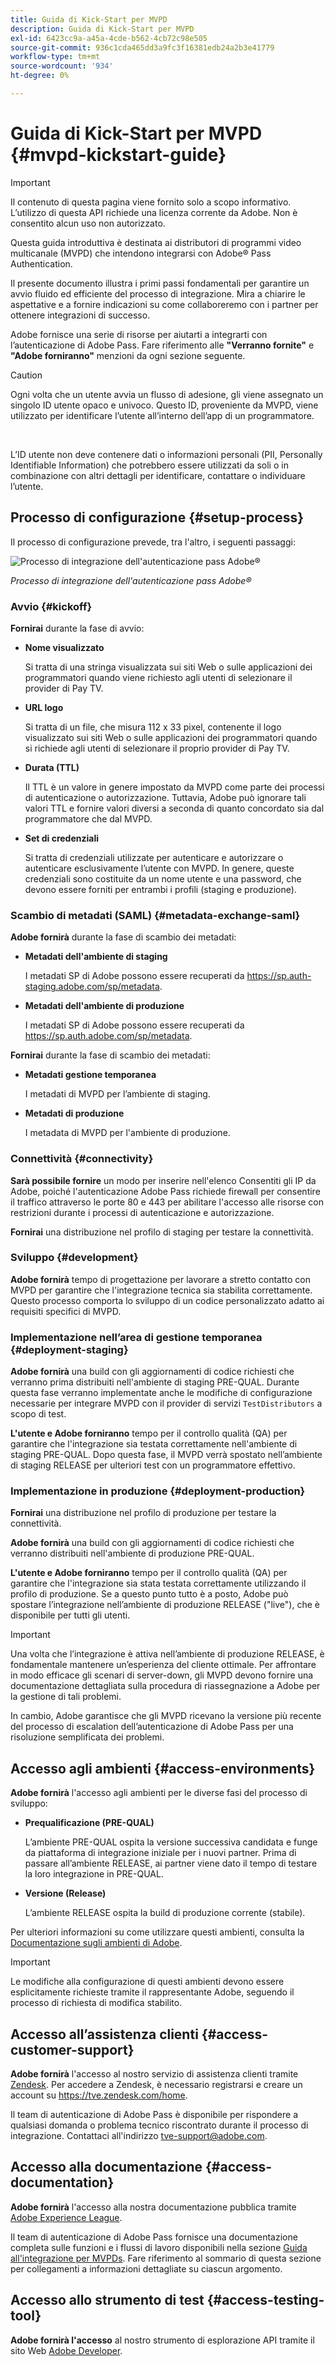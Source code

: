 ```yaml
---
title: Guida di Kick-Start per MVPD
description: Guida di Kick-Start per MVPD
exl-id: 6423cc9a-a45a-4cde-b562-4cb72c98e505
source-git-commit: 936c1cda465dd3a9fc3f16381edb24a2b3e41779
workflow-type: tm+mt
source-wordcount: '934'
ht-degree: 0%

---
```


# Guida di Kick-Start per MVPD {#mvpd-kickstart-guide}

>[!IMPORTANT]
>
> Il contenuto di questa pagina viene fornito solo a scopo informativo. L’utilizzo di questa API richiede una licenza corrente da Adobe. Non è consentito alcun uso non autorizzato.

Questa guida introduttiva è destinata ai distributori di programmi video multicanale (MVPD) che intendono integrarsi con Adobe® Pass Authentication.

Il presente documento illustra i primi passi fondamentali per garantire un avvio fluido ed efficiente del processo di integrazione. Mira a chiarire le aspettative e a fornire indicazioni su come collaboreremo con i partner per ottenere integrazioni di successo.

Adobe fornisce una serie di risorse per aiutarti a integrarti con l’autenticazione di Adobe Pass. Fare riferimento alle **&quot;Verranno fornite&quot;** e **&quot;Adobe forniranno&quot;** menzioni da ogni sezione seguente.

>[!CAUTION]
>
> Ogni volta che un utente avvia un flusso di adesione, gli viene assegnato un singolo ID utente opaco e univoco. Questo ID, proveniente da MVPD, viene utilizzato per identificare l’utente all’interno dell’app di un programmatore.
>
> <br/>
>
> L’ID utente non deve contenere dati o informazioni personali (PII, Personally Identifiable Information) che potrebbero essere utilizzati da soli o in combinazione con altri dettagli per identificare, contattare o individuare l’utente.

## Processo di configurazione {#setup-process}

Il processo di configurazione prevede, tra l&#39;altro, i seguenti passaggi:

![Processo di integrazione dell&#39;autenticazione pass Adobe®](../assets/mvpd-int-lifecycle.png)

*Processo di integrazione dell&#39;autenticazione pass Adobe®*

### Avvio {#kickoff}

**Fornirai** durante la fase di avvio:

* **Nome visualizzato**

  Si tratta di una stringa visualizzata sui siti Web o sulle applicazioni dei programmatori quando viene richiesto agli utenti di selezionare il provider di Pay TV.

* **URL logo**

  Si tratta di un file, che misura 112 x 33 pixel, contenente il logo visualizzato sui siti Web o sulle applicazioni dei programmatori quando si richiede agli utenti di selezionare il proprio provider di Pay TV.

* **Durata (TTL)**

  Il TTL è un valore in genere impostato da MVPD come parte dei processi di autenticazione o autorizzazione. Tuttavia, Adobe può ignorare tali valori TTL e fornire valori diversi a seconda di quanto concordato sia dal programmatore che dal MVPD.

* **Set di credenziali**

  Si tratta di credenziali utilizzate per autenticare e autorizzare o autenticare esclusivamente l’utente con MVPD. In genere, queste credenziali sono costituite da un nome utente e una password, che devono essere forniti per entrambi i profili (staging e produzione).

### Scambio di metadati (SAML) {#metadata-exchange-saml}

**Adobe fornirà** durante la fase di scambio dei metadati:

* **Metadati dell&#39;ambiente di staging**

  I metadati SP di Adobe possono essere recuperati da https://sp.auth-staging.adobe.com/sp/metadata.

* **Metadati dell&#39;ambiente di produzione**

  I metadati SP di Adobe possono essere recuperati da https://sp.auth.adobe.com/sp/metadata.

**Fornirai** durante la fase di scambio dei metadati:

* **Metadati gestione temporanea**

  I metadati di MVPD per l’ambiente di staging.

* **Metadati di produzione**

  I metadata di MVPD per l&#39;ambiente di produzione.

### Connettività {#connectivity}

**Sarà possibile fornire** un modo per inserire nell&#39;elenco Consentiti gli IP da Adobe, poiché l&#39;autenticazione Adobe Pass richiede firewall per consentire il traffico attraverso le porte 80 e 443 per abilitare l&#39;accesso alle risorse con restrizioni durante i processi di autenticazione e autorizzazione.

**Fornirai** una distribuzione nel profilo di staging per testare la connettività.

### Sviluppo {#development}

**Adobe fornirà** tempo di progettazione per lavorare a stretto contatto con MVPD per garantire che l&#39;integrazione tecnica sia stabilita correttamente. Questo processo comporta lo sviluppo di un codice personalizzato adatto ai requisiti specifici di MVPD.

### Implementazione nell’area di gestione temporanea {#deployment-staging}

**Adobe fornirà** una build con gli aggiornamenti di codice richiesti che verranno prima distribuiti nell&#39;ambiente di staging PRE-QUAL. Durante questa fase verranno implementate anche le modifiche di configurazione necessarie per integrare MVPD con il provider di servizi `TestDistributors` a scopo di test.

**L&#39;utente e Adobe forniranno** tempo per il controllo qualità (QA) per garantire che l&#39;integrazione sia testata correttamente nell&#39;ambiente di staging PRE-QUAL. Dopo questa fase, il MVPD verrà spostato nell’ambiente di staging RELEASE per ulteriori test con un programmatore effettivo.

### Implementazione in produzione {#deployment-production}

**Fornirai** una distribuzione nel profilo di produzione per testare la connettività.

**Adobe fornirà** una build con gli aggiornamenti di codice richiesti che verranno distribuiti nell&#39;ambiente di produzione PRE-QUAL.

**L&#39;utente e Adobe forniranno** tempo per il controllo qualità (QA) per garantire che l&#39;integrazione sia stata testata correttamente utilizzando il profilo di produzione. Se a questo punto tutto è a posto, Adobe può spostare l’integrazione nell’ambiente di produzione RELEASE (&quot;live&quot;), che è disponibile per tutti gli utenti.

>[!IMPORTANT]
>
> Una volta che l’integrazione è attiva nell’ambiente di produzione RELEASE, è fondamentale mantenere un’esperienza del cliente ottimale. Per affrontare in modo efficace gli scenari di server-down, gli MVPD devono fornire una documentazione dettagliata sulla procedura di riassegnazione a Adobe per la gestione di tali problemi.
>
> In cambio, Adobe garantisce che gli MVPD ricevano la versione più recente del processo di escalation dell’autenticazione di Adobe Pass per una risoluzione semplificata dei problemi.

## Accesso agli ambienti {#access-environments}

**Adobe fornirà** l&#39;accesso agli ambienti per le diverse fasi del processo di sviluppo:

* **Prequalificazione (PRE-QUAL)**

  L’ambiente PRE-QUAL ospita la versione successiva candidata e funge da piattaforma di integrazione iniziale per i nuovi partner. Prima di passare all’ambiente RELEASE, ai partner viene dato il tempo di testare la loro integrazione in PRE-QUAL.

* **Versione (Release)**

  L’ambiente RELEASE ospita la build di produzione corrente (stabile).

Per ulteriori informazioni su come utilizzare questi ambienti, consulta la [Documentazione sugli ambienti di Adobe](/help/authentication/notes-technical/environments/understanding-the-adobe-environments.md).

>[!IMPORTANT]
> 
> Le modifiche alla configurazione di questi ambienti devono essere esplicitamente richieste tramite il rappresentante Adobe, seguendo il processo di richiesta di modifica stabilito.

## Accesso all’assistenza clienti {#access-customer-support}

**Adobe fornirà** l&#39;accesso al nostro servizio di assistenza clienti tramite [Zendesk](https://tve.zendesk.com/home). Per accedere a Zendesk, è necessario registrarsi e creare un account su https://tve.zendesk.com/home.

Il team di autenticazione di Adobe Pass è disponibile per rispondere a qualsiasi domanda o problema tecnico riscontrato durante il processo di integrazione. Contattaci all&#39;indirizzo [tve-support@adobe.com](mailto:tve-support@adobe.com).

## Accesso alla documentazione {#access-documentation}

**Adobe fornirà** l&#39;accesso alla nostra documentazione pubblica tramite [Adobe Experience League](https://experienceleague.adobe.com/en/docs/pass/authentication/home).

Il team di autenticazione di Adobe Pass fornisce una documentazione completa sulle funzioni e i flussi di lavoro disponibili nella sezione [Guida all&#39;integrazione per MVPDs](/help/authentication/kickstart/mvpd-overview.md). Fare riferimento al sommario di questa sezione per collegamenti a informazioni dettagliate su ciascun argomento.

## Accesso allo strumento di test {#access-testing-tool}

**Adobe fornirà l&#39;accesso** al nostro strumento di esplorazione API tramite il sito Web [Adobe Developer](https://developer.adobe.com/adobe-pass/).
